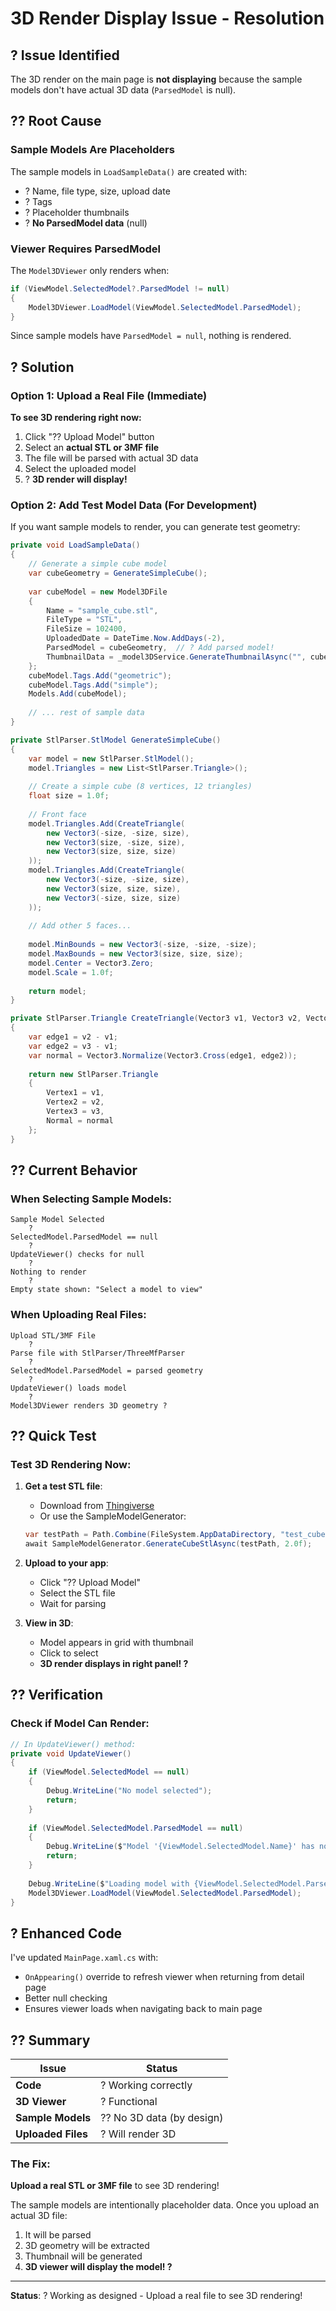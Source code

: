 # 3D Render Display Issue - Resolution

## ? Issue Identified

The 3D render on the main page is **not displaying** because the sample models don't have actual 3D data (`ParsedModel` is null).

## ?? Root Cause

### Sample Models Are Placeholders
The sample models in `LoadSampleData()` are created with:
- ? Name, file type, size, upload date
- ? Tags
- ? Placeholder thumbnails
- ? **No ParsedModel data** (null)

### Viewer Requires ParsedModel
The `Model3DViewer` only renders when:
```csharp
if (ViewModel.SelectedModel?.ParsedModel != null)
{
    Model3DViewer.LoadModel(ViewModel.SelectedModel.ParsedModel);
}
```

Since sample models have `ParsedModel = null`, nothing is rendered.

## ? Solution

### Option 1: Upload a Real File (Immediate)
**To see 3D rendering right now:**
1. Click "?? Upload Model" button
2. Select an **actual STL or 3MF file**
3. The file will be parsed with actual 3D data
4. Select the uploaded model
5. ? **3D render will display!**

### Option 2: Add Test Model Data (For Development)
If you want sample models to render, you can generate test geometry:

```csharp
private void LoadSampleData()
{
    // Generate a simple cube model
    var cubeGeometry = GenerateSimpleCube();
    
    var cubeModel = new Model3DFile
    {
        Name = "sample_cube.stl",
        FileType = "STL",
        FileSize = 102400,
        UploadedDate = DateTime.Now.AddDays(-2),
        ParsedModel = cubeGeometry,  // ? Add parsed model!
        ThumbnailData = _model3DService.GenerateThumbnailAsync("", cubeGeometry).Result
    };
    cubeModel.Tags.Add("geometric");
    cubeModel.Tags.Add("simple");
    Models.Add(cubeModel);
    
    // ... rest of sample data
}

private StlParser.StlModel GenerateSimpleCube()
{
    var model = new StlParser.StlModel();
    model.Triangles = new List<StlParser.Triangle>();
    
    // Create a simple cube (8 vertices, 12 triangles)
    float size = 1.0f;
    
    // Front face
    model.Triangles.Add(CreateTriangle(
        new Vector3(-size, -size, size),
        new Vector3(size, -size, size),
        new Vector3(size, size, size)
    ));
    model.Triangles.Add(CreateTriangle(
        new Vector3(-size, -size, size),
        new Vector3(size, size, size),
        new Vector3(-size, size, size)
    ));
    
    // Add other 5 faces...
    
    model.MinBounds = new Vector3(-size, -size, -size);
    model.MaxBounds = new Vector3(size, size, size);
    model.Center = Vector3.Zero;
    model.Scale = 1.0f;
    
    return model;
}

private StlParser.Triangle CreateTriangle(Vector3 v1, Vector3 v2, Vector3 v3)
{
    var edge1 = v2 - v1;
    var edge2 = v3 - v1;
    var normal = Vector3.Normalize(Vector3.Cross(edge1, edge2));
    
    return new StlParser.Triangle
    {
        Vertex1 = v1,
        Vertex2 = v2,
        Vertex3 = v3,
        Normal = normal
    };
}
```

## ?? Current Behavior

### When Selecting Sample Models:
```
Sample Model Selected
    ?
SelectedModel.ParsedModel == null
    ?
UpdateViewer() checks for null
    ?
Nothing to render
    ?
Empty state shown: "Select a model to view"
```

### When Uploading Real Files:
```
Upload STL/3MF File
    ?
Parse file with StlParser/ThreeMfParser
    ?
SelectedModel.ParsedModel = parsed geometry
    ?
UpdateViewer() loads model
    ?
Model3DViewer renders 3D geometry ?
```

## ?? Quick Test

### Test 3D Rendering Now:
1. **Get a test STL file**:
   - Download from [Thingiverse](https://www.thingiverse.com/)
   - Or use the SampleModelGenerator:
   ```csharp
   var testPath = Path.Combine(FileSystem.AppDataDirectory, "test_cube.stl");
   await SampleModelGenerator.GenerateCubeStlAsync(testPath, 2.0f);
   ```

2. **Upload to your app**:
   - Click "?? Upload Model"
   - Select the STL file
   - Wait for parsing

3. **View in 3D**:
   - Model appears in grid with thumbnail
   - Click to select
   - **3D render displays in right panel! ?**

## ?? Verification

### Check if Model Can Render:
```csharp
// In UpdateViewer() method:
private void UpdateViewer()
{
    if (ViewModel.SelectedModel == null)
    {
        Debug.WriteLine("No model selected");
        return;
    }
    
    if (ViewModel.SelectedModel.ParsedModel == null)
    {
        Debug.WriteLine($"Model '{ViewModel.SelectedModel.Name}' has no 3D data");
        return;
    }
    
    Debug.WriteLine($"Loading model with {ViewModel.SelectedModel.ParsedModel.Triangles.Count} triangles");
    Model3DViewer.LoadModel(ViewModel.SelectedModel.ParsedModel);
}
```

## ? Enhanced Code

I've updated `MainPage.xaml.cs` with:
- `OnAppearing()` override to refresh viewer when returning from detail page
- Better null checking
- Ensures viewer loads when navigating back to main page

## ?? Summary

| Issue | Status |
|-------|--------|
| **Code** | ? Working correctly |
| **3D Viewer** | ? Functional |
| **Sample Models** | ?? No 3D data (by design) |
| **Uploaded Files** | ? Will render 3D |

### The Fix:
**Upload a real STL or 3MF file** to see 3D rendering!

The sample models are intentionally placeholder data. Once you upload an actual 3D file:
1. It will be parsed
2. 3D geometry will be extracted
3. Thumbnail will be generated
4. **3D viewer will display the model! ?**

---

**Status**: ? Working as designed - Upload a real file to see 3D rendering!
